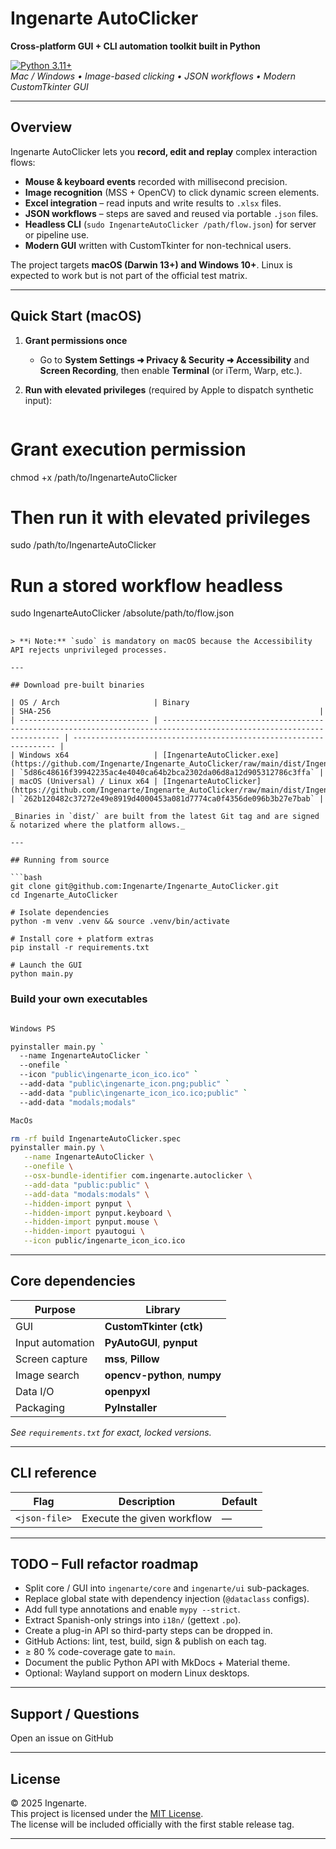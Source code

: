 # Ingenarte AutoClicker

**Cross-platform GUI + CLI automation toolkit built in Python**

[![Python 3.11+](https://img.shields.io/badge/python-3.11%2B-blue.svg)](https://www.python.org/)  
_Mac / Windows • Image-based clicking • JSON workflows • Modern CustomTkinter GUI_

---

## Overview

Ingenarte AutoClicker lets you **record, edit and replay** complex interaction flows:

- **Mouse & keyboard events** recorded with millisecond precision.
- **Image recognition** (MSS + OpenCV) to click dynamic screen elements.
- **Excel integration** – read inputs and write results to `.xlsx` files.
- **JSON workflows** – steps are saved and reused via portable `.json` files.
- **Headless CLI** (`sudo IngenarteAutoClicker /path/flow.json`) for server or pipeline use.
- **Modern GUI** written with CustomTkinter for non-technical users.

The project targets **macOS (Darwin 13+) and Windows 10+**. Linux is expected to work but is not part of the official test matrix.

---

## Quick Start (macOS)

1. **Grant permissions once**

   - Go to **System Settings ➜ Privacy & Security ➜ Accessibility** and **Screen Recording**, then enable **Terminal** (or iTerm, Warp, etc.).

2. **Run with elevated privileges** (required by Apple to dispatch synthetic input):

   ```bash
# Grant execution permission
chmod +x /path/to/IngenarteAutoClicker

# Then run it with elevated privileges
sudo /path/to/IngenarteAutoClicker

   # Run a stored workflow headless
   sudo IngenarteAutoClicker /absolute/path/to/flow.json
   ```

> **ℹ️ Note:** `sudo` is mandatory on macOS because the Accessibility API rejects unprivileged processes.

---

## Download pre-built binaries

| OS / Arch                     | Binary                                                                                                                | SHA-256                                                            |
| ----------------------------- | --------------------------------------------------------------------------------------------------------------------- | ------------------------------------------------------------------ |
| Windows x64                   | [IngenarteAutoClicker.exe](https://github.com/Ingenarte/Ingenarte_AutoClicker/raw/main/dist/IngenarteAutoClicker.exe) | `5d86c48616f39942235ac4e4040ca64b2bca2302da06d8a12d905312786c3ffa` |
| macOS (Universal) / Linux x64 | [IngenarteAutoClicker](https://github.com/Ingenarte/Ingenarte_AutoClicker/raw/main/dist/IngenarteAutoClicker)         | `262b120482c37272e49e8919d4000453a081d7774ca0f4356de096b3b27e7bab` |

_Binaries in `dist/` are built from the latest Git tag and are signed & notarized where the platform allows._

---

## Running from source

```bash
git clone git@github.com:Ingenarte/Ingenarte_AutoClicker.git
cd Ingenarte_AutoClicker

# Isolate dependencies
python -m venv .venv && source .venv/bin/activate

# Install core + platform extras
pip install -r requirements.txt

# Launch the GUI
python main.py
```

### Build your own executables

```bash

Windows PS

pyinstaller main.py `
  --name IngenarteAutoClicker `
  --onefile `
  --icon "public\ingenarte_icon_ico.ico" `
  --add-data "public\ingenarte_icon.png;public" `
  --add-data "public\ingenarte_icon_ico.ico;public" `
  --add-data "modals;modals"

MacOs

rm -rf build IngenarteAutoClicker.spec
pyinstaller main.py \
   --name IngenarteAutoClicker \
   --onefile \
   --osx-bundle-identifier com.ingenarte.autoclicker \
   --add-data "public:public" \
   --add-data "modals:modals" \
   --hidden-import pynput \
   --hidden-import pynput.keyboard \
   --hidden-import pynput.mouse \
   --hidden-import pyautogui \
   --icon public/ingenarte_icon_ico.ico


```

---

## Core dependencies

| Purpose          | Library                      |
| ---------------- | ---------------------------- |
| GUI              | **CustomTkinter (ctk)**      |
| Input automation | **PyAutoGUI**, **pynput**    |
| Screen capture   | **mss**, **Pillow**          |
| Image search     | **opencv-python**, **numpy** |
| Data I/O         | **openpyxl**                 |
| Packaging        | **PyInstaller**              |

_See `requirements.txt` for exact, locked versions._

---

## CLI reference

| Flag          | Description                | Default |
| ------------- | -------------------------- | ------- |
| `<json-file>` | Execute the given workflow | —       |

---

## TODO – Full refactor roadmap

- Split core / GUI into `ingenarte/core` and `ingenarte/ui` sub-packages.
- Replace global state with dependency injection (`@dataclass` configs).
- Add full type annotations and enable `mypy --strict`.
- Extract Spanish-only strings into `i18n/` (gettext `.po`).
- Create a plug-in API so third-party steps can be dropped in.
- GitHub Actions: lint, test, build, sign & publish on each tag.
- ≥ 80 % code-coverage gate to `main`.
- Document the public Python API with MkDocs + Material theme.
- Optional: Wayland support on modern Linux desktops.

---

## Support / Questions

Open an issue on GitHub

---

## License

© 2025 Ingenarte.  
This project is licensed under the [MIT License](https://opensource.org/licenses/MIT).  
The license will be included officially with the first stable release tag.

---

